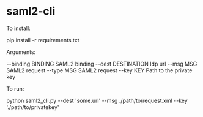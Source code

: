 # saml2-cli

To install:

pip install -r requirements.txt

Arguments:

--binding BINDING   SAML2 binding
--dest DESTINATION  Idp url
--msg MSG           SAML2 request
--type MSG          SAML2 request
--key KEY           Path to the private key


To run:

python saml2_cli.py --dest 'some.url' --msg ./path/to/request.xml --key './path/to/privatekey'
